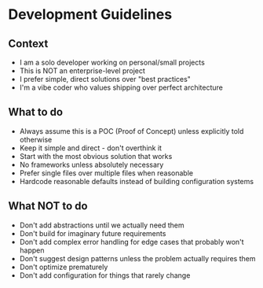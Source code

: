 ﻿---
inclusion: always
---
# Development Guidelines

## Context

- I am a solo developer working on personal/small projects
- This is NOT an enterprise-level project
- I prefer simple, direct solutions over "best practices"
- I'm a vibe coder who values shipping over perfect architecture

## What to do

- Always assume this is a POC (Proof of Concept) unless explicitly told otherwise
- Keep it simple and direct - don't overthink it
- Start with the most obvious solution that works
- No frameworks unless absolutely necessary
- Prefer single files over multiple files when reasonable
- Hardcode reasonable defaults instead of building configuration systems

## What NOT to do

- Don't add abstractions until we actually need them
- Don't build for imaginary future requirements
- Don't add complex error handling for edge cases that probably won't happen
- Don't suggest design patterns unless the problem actually requires them
- Don't optimize prematurely
- Don't add configuration for things that rarely change
